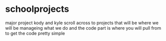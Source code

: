 # schoolprojects
major project
kody and kyle scroll across to projects that will be where we will be manageing what we do and the code part is where you will pull from to get the code pretty simple 
